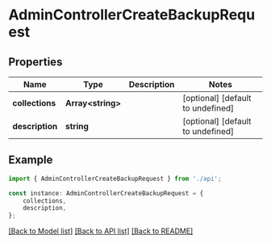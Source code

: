 # AdminControllerCreateBackupRequest


## Properties

Name | Type | Description | Notes
------------ | ------------- | ------------- | -------------
**collections** | **Array&lt;string&gt;** |  | [optional] [default to undefined]
**description** | **string** |  | [optional] [default to undefined]

## Example

```typescript
import { AdminControllerCreateBackupRequest } from './api';

const instance: AdminControllerCreateBackupRequest = {
    collections,
    description,
};
```

[[Back to Model list]](../README.md#documentation-for-models) [[Back to API list]](../README.md#documentation-for-api-endpoints) [[Back to README]](../README.md)
